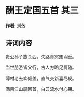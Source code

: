 # 酬王定国五首  其三

**作者**: 刘攽

## 诗词内容

贵公孙子族关西，失路青冥翅羽垂。

当世朋游皆父行，古人方略足肩随。

薄材老去欢倾盖，直气交新喜尽规。

满目江山屡回首，白云流水付心期。

